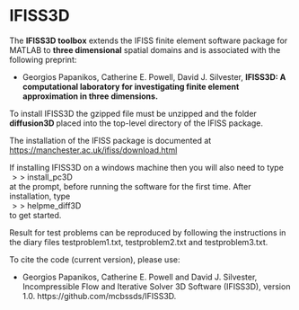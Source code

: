# IFISS3D
The <b> IFISS3D toolbox</b> extends the IFISS finite element software package for MATLAB to <b> three dimensional</b> spatial domains and is
associated with the following preprint: <br>
<ul> 
<li> Georgios Papanikos, Catherine E. Powell, David J. Silvester, <b> IFISS3D: A computational laboratory for investigating finite element approximation in three dimensions. </b>
  </ul> 


To install IFISS3D the gzipped file must be unzipped and the folder <b> diffusion3D </b> placed into the top-level directory of the
IFISS package. 

The installation of the IFISS package is documented at
https://manchester.ac.uk/ifiss/download.html

If installing IFISS3D on a windows machine then you will also need to type <br>
$>>$ install_pc3D <br>
at the prompt, before running the software for the first time. After installation, type <br> 
$>>$ helpme_diff3D <br>
to get started.

Result for test problems can be reproduced by following the instructions in the diary files testproblem1.txt, testproblem2.txt and testproblem3.txt.

To cite the code (current version), please use:

<ul>
<li> Georgios Papanikos, Catherine E. Powell and David J. Silvester, Incompressible Flow and Iterative Solver 3D Software (IFISS3D), version 1.0. https://github.com/mcbssds/IFISS3D.
</ul>
